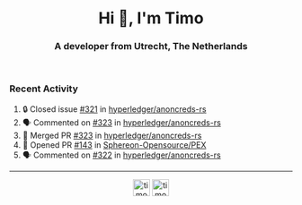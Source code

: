 <h1 align="center">Hi 👋, I'm Timo</h1>
<h3 align="center">A developer from Utrecht, The Netherlands</h3>
<br/>
<!-- https://github.com/rahuldkjain/github-profile-readme-generator --!>

<!--  <p align="left"><img src="https://github-readme-stats.vercel.app/api?username=timoglastra&show_icons=true&count_private=true&" alt="timoglastra" /></p> --!>

<!--
Github language stats
<p align="left"><img src="https://github-readme-stats.vercel.app/api/top-langs/?username=timoglastra&layout=compact" alt="timoglastra" /><p>
-->

<!-- Codestats language stats -->
<!-- <p align="left"><img src="https://codestats-readme.vercel.app/api/top-langs/?username=timoglastra&layout=compact&language_count=12" alt="timoglastra" /><p>    --!>
  
<h3>Recent Activity</h3>

<!--START_SECTION:activity-->
1. 🔒 Closed issue [#321](https://github.com/hyperledger/anoncreds-rs/issues/321) in [hyperledger/anoncreds-rs](https://github.com/hyperledger/anoncreds-rs)
2. 🗣 Commented on [#323](https://github.com/hyperledger/anoncreds-rs/pull/323#issuecomment-1931539426) in [hyperledger/anoncreds-rs](https://github.com/hyperledger/anoncreds-rs)
3. 🎉 Merged PR [#323](https://github.com/hyperledger/anoncreds-rs/pull/323) in [hyperledger/anoncreds-rs](https://github.com/hyperledger/anoncreds-rs)
4. 💪 Opened PR [#143](https://github.com/Sphereon-Opensource/PEX/pull/143) in [Sphereon-Opensource/PEX](https://github.com/Sphereon-Opensource/PEX)
5. 🗣 Commented on [#322](https://github.com/hyperledger/anoncreds-rs/issues/322#issuecomment-1931419644) in [hyperledger/anoncreds-rs](https://github.com/hyperledger/anoncreds-rs)
<!--END_SECTION:activity-->

---

<p align="center">
<a href="https://twitter.com/timoglastra" target="blank"><img align="center" src="https://cdn.jsdelivr.net/npm/simple-icons@3.0.1/icons/twitter.svg" alt="timoglastra" height="30" width="30" /></a>
<a href="https://linkedin.com/in/timoglastra" target="blank"><img align="center" src="https://cdn.jsdelivr.net/npm/simple-icons@3.0.1/icons/linkedin.svg" alt="timoglastra" height="30" width="30" /></a>
</p>




